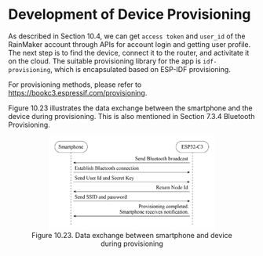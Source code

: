 # Development of Device Provisioning

As described in Section 10.4, we can get `access token` and `user_id` of the RainMaker account through APIs for account login and getting user profile. The next step is to find the device, connect it to the router, and activitate it on the cloud. The suitable provisioning library for the app is `idf-provisioning`, which is encapsulated based on ESP-IDF provisioning.

For provisioning methods, please refer to <https://bookc3.espressif.com/provisioning>.

Figure 10.23 illustrates the data exchange between the smartphone and
the device during provisioning. This is also mentioned in Section 7.3.4
Bluetooth Provisioning.

<figure align="center">
    <img src="../../Pics/D10Z/10-23.jpg" width="80%">
    <figcaption>Figure 10.23. Data exchange between smartphone and device during provisioning</figcaption>
</figure>
